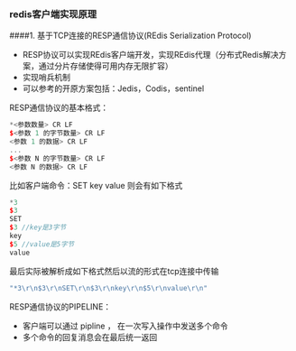 ### redis客户端实现原理

####1. 基于TCP连接的RESP通信协议(REdis Serialization Protocol)
* RESP协议可以实现REdis客户端开发，实现REdis代理（分布式Redis解决方案，通过分片存储使得可用内存无限扩容）
* 实现哨兵机制
* 可以参考的开原方案包括：Jedis，Codis，sentinel

RESP通信协议的基本格式：
```cpp
*<参数数量> CR LF
$<参数 1 的字节数量> CR LF
<参数 1 的数据> CR LF
...
$<参数 N 的字节数量> CR LF
<参数 N 的数据> CR LF
```

比如客户端命令：SET key value
则会有如下格式
```cpp
*3
$3
SET
$3 //key是3字节
key
$5 //value是5字节
value
```
最后实际被解析成如下格式然后以流的形式在tcp连接中传输
```cpp
"*3\r\n$3\r\nSET\r\n$3\r\nkey\r\n$5\r\nvalue\r\n"
```

RESP通信协议的PIPELINE：
* 客户端可以通过 pipline ， 在一次写入操作中发送多个命令
* 多个命令的回复消息会在最后统一返回

